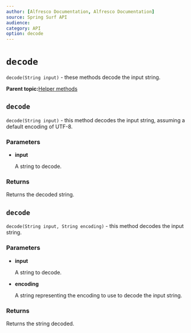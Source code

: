```yaml
---
author: [Alfresco Documentation, Alfresco Documentation]
source: Spring Surf API
audience: 
category: API
option: decode
---
```


# `decode`

`decode(String input)` - these methods decode the input string.

**Parent topic:**[Helper methods](../references/APISurf-ScriptSiteData-Helper-helper.md)

## `decode`

`decode(String input)` - this method decodes the input string, assuming a default encoding of UTF-8.

### Parameters

-   **input**

    A string to decode.


### Returns

Returns the decoded string.

## `decode`

`decode(String input, String encoding)` - this method decodes the input string.

### Parameters

-   **input**

    A string to decode.

-   **encoding**

    A string representing the encoding to use to decode the input string.


### Returns

Returns the string decoded.

